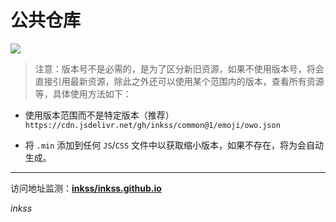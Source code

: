 # 公共仓库

[![](https://data.jsdelivr.com/v1/package/gh/inkss/common/badge)](https://www.jsdelivr.com/package/gh/inkss/common)

> 注意：版本号不是必需的，是为了区分新旧资源，如果不使用版本号，将会直接引用最新资源，除此之外还可以使用某个范围内的版本，查看所有资源等，具体使用方法如下：

- 使用版本范围而不是特定版本（推荐）
`https://cdn.jsdelivr.net/gh/inkss/common@1/emoji/owo.json`

- 将 `.min` 添加到任何 `JS`/`CSS` 文件中以获取缩小版本，如果不存在，将为会自动生成。

------

访问地址监测：**[inkss/inkss.github.io](https://www.jsdelivr.com/package/gh/inkss/common)** 

*inkss*
